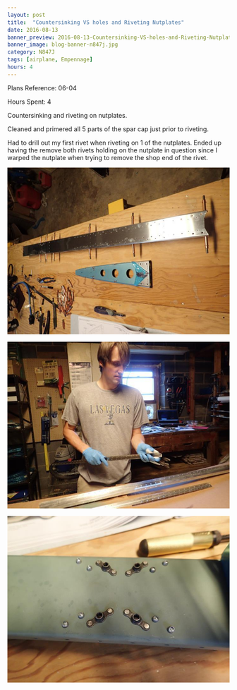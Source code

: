 ```yaml
---
layout: post
title:  "Countersinking VS holes and Riveting Nutplates"
date: 2016-08-13
banner_preview: 2016-08-13-Countersinking-VS-holes-and-Riveting-Nutplates-1.jpg
banner_image: blog-banner-n847j.jpg
category: N847J
tags: [airplane, Empennage]
hours: 4
---
```


Plans Reference: 06-04

Hours Spent: 4

Countersinking and riveting on nutplates.  

Cleaned and primered all 5 parts of the spar cap just prior to riveting.

Had to drill out my first rivet when riveting on 1 of the nutplates.  Ended up having the remove both rivets holding on the nutplate in question since I warped the nutplate when trying to remove the shop end of the rivet.

![Todays parts](/assets/images/2016-08-13-Countersinking-VS-holes-and-Riveting-Nutplates-1.jpg)

![Cleaning the spar cap components prior to primering](/assets/images/2016-08-13-Countersinking-VS-holes-and-Riveting-Nutplates-2.jpg)

![The final product on the spar caps](/assets/images/2016-08-13-Countersinking-VS-holes-and-Riveting-Nutplates-3.jpg)
